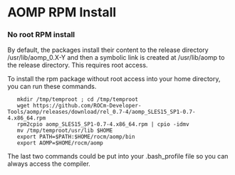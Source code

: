 # AOMP RPM Install 
<!--
### RPM Install
For rpm-based Linux distributions, use this rpm
```
wget https://github.com/ROCm-Developer-Tools/aomp/releases/download/rel_0.7-4/aomp_SLES15_SP1-0.7-4.x86_64.rpm
sudo rpm -i aomp-0.7-4.x86_64.rpm
```
-->
### No root RPM install

By default, the packages install their content to the release directory /usr/lib/aomp_0.X-Y and then a  symbolic link is created at /usr/lib/aomp to the release directory. This requires root access.

To install the rpm package without root access into your home directory, you can run these commands.
```
   mkdir /tmp/temproot ; cd /tmp/temproot 
   wget https://github.com/ROCm-Developer-Tools/aomp/releases/download/rel_0.7-4/aomp_SLES15_SP1-0.7-4.x86_64.rpm
   rpm2cpio aomp_SLES15_SP1-0.7-4.x86_64.rpm | cpio -idmv
   mv /tmp/temproot/usr/lib $HOME
   export PATH=$PATH:$HOME/rocm/aomp/bin
   export AOMP=$HOME/rocm/aomp
```
The last two commands could be put into your .bash_profile file so you can always access the compiler.

